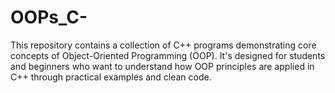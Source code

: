 # OOPs_C-
This repository contains a collection of C++ programs demonstrating core concepts of Object-Oriented Programming (OOP). It's designed for students and beginners who want to understand how OOP principles are applied in C++ through practical examples and clean code.
